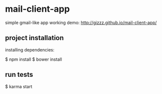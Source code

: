 # mail-client-app

simple gmail-like app
working demo: http://gizzz.github.io/mail-client-app/

## project installation

installing dependencies:

$ npm install
$ bower install

## run tests

$ karma start
